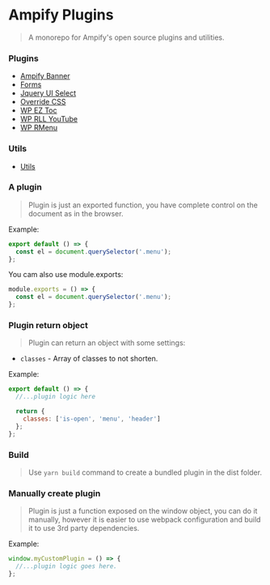 # Ampify Plugins

> A monorepo for Ampify's open source plugins and utilities.

### Plugins

- [Ampify Banner](./packages/plugin-ampify-banner)
- [Forms](./packages/plugin-forms)
- [Jquery UI Select](./packages/plugin-jquery-ui-select)
- [Override CSS](./packages/plugin-override-css)
- [WP EZ Toc](./packages/plugin-wp-ez-toc-toggle)
- [WP RLL YouTube](./packages/plugin-wp-rll-youtube)
- [WP RMenu](./packages/plugin-wp-ez-toc-toggle)

### Utils
- [Utils](./packages/utils)

### A plugin

> Plugin is just an exported function, you have complete control
> on the document as in the browser.

Example:

```javascript
export default () => {
  const el = document.querySelector('.menu');
};
```

You cam also use module.exports:

```javascript
module.exports = () => {
  const el = document.querySelector('.menu');
};
```

### Plugin return object

> Plugin can return an object with some settings:

- `classes` - Array of classes to not shorten.

Example:

```javascript
export default () => {
  //...plugin logic here

  return {
    classes: ['is-open', 'menu', 'header']
  };
};
```

### Build

> Use `yarn build` command to create a bundled plugin in the dist folder.

### Manually create plugin

> Plugin is just a function exposed on the window object,
> you can do it manually, however it is easier to use webpack configuration
> and build it to use 3rd party dependencies.

Example:

```javascript
window.myCustomPlugin = () => {
  //...plugin logic goes here.
};
```
